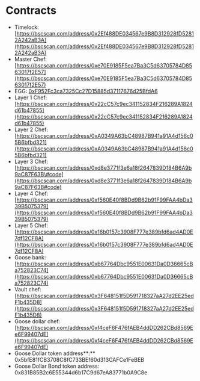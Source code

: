 # Contracts

* Timelock: [https://bscscan.com/address/0x2Ef488DE034567e9B8D312928fD52812A242aB3A](https://bscscan.com/address/0x2Ef488DE034567e9B8D312928fD52812A242aB3A)​
* Master Chef: [https://bscscan.com/address/0xe70E9185F5ea7Ba3C5d63705784D8563017f2E57](https://bscscan.com/address/0xe70E9185F5ea7Ba3C5d63705784D8563017f2E57)​
* EGG: [0xF952Fc3ca7325Cc27D15885d37117676d25BfdA6](https://bscscan.com/address/0xF952Fc3ca7325Cc27D15885d37117676d25BfdA6)​
* Layer 1 Chef: [https://bscscan.com/address/0x22cC57c9ec341152834F216289A1824d61b47855](https://bscscan.com/address/0x22cC57c9ec341152834F216289A1824d61b47855)​
* Layer 2 Chef: [https://bscscan.com/address/0xA0349A63bC48987B941a91A4d156c05B6bfbd321](https://bscscan.com/address/0xA0349A63bC48987B941a91A4d156c05B6bfbd321)​
* Layer 3 Chef: [https://bscscan.com/address/0xd8e3771f3e6a18f2647839D184B6A9b9aC87F63B\#code](https://bscscan.com/address/0xd8e3771f3e6a18f2647839D184B6A9b9aC87F63B#code)​
* Layer 4 Chef: [https://bscscan.com/address/0xf560E40f8BDd9B62b91F99FAA4bDa339B5075379](https://bscscan.com/address/0xf560E40f8BDd9B62b91F99FAA4bDa339B5075379)​
* Layer 5 Chef: [https://bscscan.com/address/0x16b0157c3908F777e389bfd6ad4AD0E7df12CF8A](https://bscscan.com/address/0x16b0157c3908F777e389bfd6ad4AD0E7df12CF8A)​
* Goose bank: [https://bscscan.com/address/0xb67764Dbc9551E00631Da0D36665cBa752823C74](https://bscscan.com/address/0xb67764Dbc9551E00631Da0D36665cBa752823C74)​
* Vault chef: [https://bscscan.com/address/0x3F648151f5D591718327aA27d2EE25edF1b435D8](https://bscscan.com/address/0x3F648151f5D591718327aA27d2EE25edF1b435D8)​
* Goose dollar chef: [https://bscscan.com/address/0xf4ceF6F476fAEB4ddDD262CBd8569Ee6F99407dE](https://bscscan.com/address/0xf4ceF6F476fAEB4ddDD262CBd8569Ee6F99407dE)​
* Goose Dollar token address**:** 0x5bfE81fCB3708C8fC733BEf60d313CAFCe1FeBEB
* Goose Dollar Bond token address: 0x831B85B2c6E55344d6b17C9d67eA83771b0A9C8e

​

